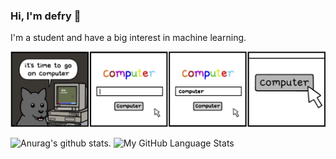 ### Hi, I'm defry 👋
I'm a student and have a big interest in machine learning. 

![A dummy researcher.](https://raw.githubusercontent.com/melanietosik/melanietosik.github.io/master/files/38.png)

![Anurag's github stats](https://github-readme-stats.vercel.app/api?username=atoxcode&count_private=true).  ![My GitHub Language Stats](https://github-readme-stats.vercel.app/api/top-langs/?username=atoxcode&langs_count=8&layout=compact)





<!--
### Hi there 👋
**atoxcode/atoxcode** is a ✨ _special_ ✨ repository because its `README.md` (this file) appears on your GitHub profile.

Here are some ideas to get you started:

- 🔭 I’m currently working on ...
- 🌱 I’m currently learning ...
- 👯 I’m looking to collaborate on ...
- 🤔 I’m looking for help with ...
- 💬 Ask me about ...
- 📫 How to reach me: ...
- 😄 Pronouns: ...
- ⚡ Fun fact: ...
-->
